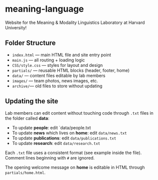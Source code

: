 # meaning-language

Website for the Meaning & Modality Linguistics Laboratory at Harvard University!

## Folder Structure

- `index.html` — main HTML file and site entry point
- `main.js` — all routing + loading logic
- `CSS/style.css` — styles for layout and design
- `partials/` — reusable HTML blocks (header, footer, home)
- `data/` — content files editable by lab members
- `images/` — team photos, news images, etc.
- `archive/`— old files to store without updating

## Updating the site

Lab members can edit content without touching code through `.txt` files in the folder called **data**:

- To update **people**: edit `data/people.txt
- To update **news** which lives on **home**: edit `data/news.txt`
- To update **publications**: edit `data/publications.txt`
- To update **research**: edit `data/research.txt`

Each `.txt` file uses a consistent format (see example inside the file). Comment lines beginning with `#` are ignored.

The opening welcome message on **home** is editable in HTML through `partials/home.html`.
